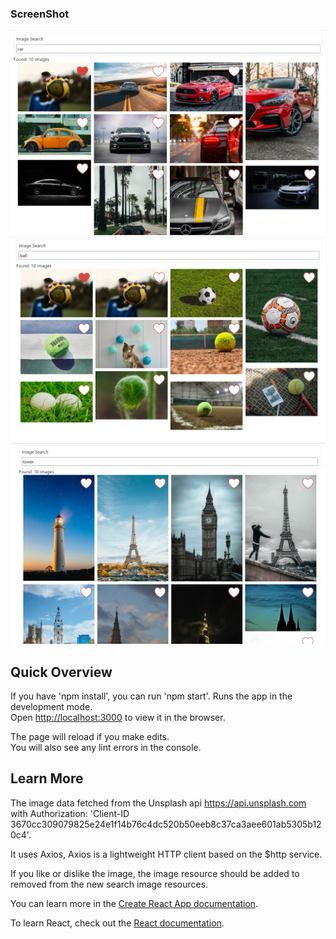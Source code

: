 

### ScreenShot

![Image](screenshots/Screenshot_1.png)
![Image](screenshots/Screenshot_2.png)
![Image](screenshots/Screenshot_3.png)

## Quick Overview
If you have 'npm install', you can run 'npm start'.
Runs the app in the development mode.<br />
Open [http://localhost:3000](http://localhost:3000) to view it in the browser.

The page will reload if you make edits.<br />
You will also see any lint errors in the console.


## Learn More
 
The image data fetched from the Unsplash api https://api.unsplash.com with Authorization: 'Client-ID 3670cc309079825e24e1f14b76c4dc520b50eeb8c37ca3aee601ab5305b120c4'.

It uses Axios, Axios is a lightweight HTTP client based on the $http service.

If you like or dislike the image, the image resource should be added to removed from the new search image resources.

You can learn more in the [Create React App documentation](https://facebook.github.io/create-react-app/docs/getting-started).

To learn React, check out the [React documentation](https://reactjs.org/).

